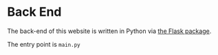 # Back End

The back-end of this website is written in Python via [the Flask package](https://flask.palletsprojects.com/en/3.0.x/).

The entry point is `main.py`
